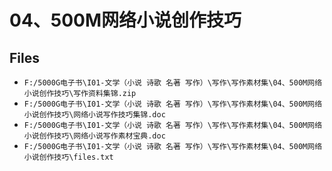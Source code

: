 # 04、500M网络小说创作技巧

## Files

- `F:/5000G电子书\I01-文学（小说 诗歌 名著 写作）\写作\写作素材集\04、500M网络小说创作技巧\写作资料集锦.zip`
- `F:/5000G电子书\I01-文学（小说 诗歌 名著 写作）\写作\写作素材集\04、500M网络小说创作技巧\网络小说写作技巧集锦.doc`
- `F:/5000G电子书\I01-文学（小说 诗歌 名著 写作）\写作\写作素材集\04、500M网络小说创作技巧\网络小说写作素材宝典.doc`
- `F:/5000G电子书\I01-文学（小说 诗歌 名著 写作）\写作\写作素材集\04、500M网络小说创作技巧\files.txt`

